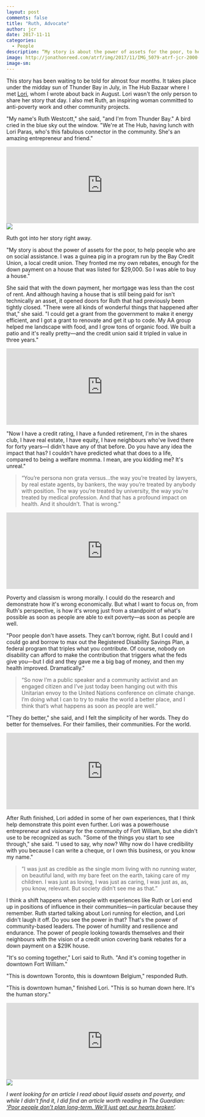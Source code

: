 ```yaml
---
layout: post
comments: false
title: "Ruth, Advocate"
author: jcr
date: 2017-11-11
categories:
  - People
description: “My story is about the power of assets for the poor, to help people who are on social assistance.”
image: http://jonathonreed.com/atrf/img/2017/11/IMG_5079-atrf-jcr-2000-web.jpg
image-sm:
---
```


This story has been waiting to be told for almost four months. It takes place under the midday sun of Thunder Bay in July, in The Hub Bazaar where I met <a href="http://jonathonreed.com/atrf/2017/08/05/lori-entrepreneur/">Lori</a>, whom I wrote about back in August. Lori wasn't the only person to share her story that day. I also met Ruth, an inspiring woman committed to anti-poverty work and other community projects.

"My name's Ruth Westcott," she said, "and I'm from Thunder Bay." A bird cried in the blue sky out the window. "We're at The Hub, having lunch with Lori Paras, who's this fabulous connector in the community. She's an amazing entrepreneur and friend."

<iframe width="100%" height="200" scrolling="no" frameborder="no" src="https://w.soundcloud.com/player/?url=https%3A//api.soundcloud.com/tracks/354438350&amp;color=%23ff5500&amp;auto_play=false&amp;hide_related=false&amp;show_comments=true&amp;show_user=true&amp;show_reposts=false&amp;show_teaser=true&amp;visual=true"></iframe>

<img src="http://jonathonreed.com/atrf/img/2017/11/IMG_5079-atrf-jcr-2000-web.jpg">

Ruth got into her story right away.

"My story is about the power of assets for the poor, to help people who are on social assistance. I was a guinea pig in a program run by the Bay Credit Union, a local credit union. They fronted me my own rebates, enough for the down payment on a house that was listed for $29,000. So I was able to buy a house."

She said that with the down payment, her mortgage was less than the cost of rent. And although having a house that is still being paid for isn't technically an asset, it opened doors for Ruth that had previously been tightly closed. "There were all kinds of wonderful things that happened after that," she said. "I could get a grant from the government to make it energy efficient, and I got a grant to renovate and get it up to code. My AA group helped me landscape with food, and I grow tons of organic food. We built a patio and it's really pretty—and the credit union said it tripled in value in three years."

<iframe width="100%" height="200" scrolling="no" frameborder="no" src="https://w.soundcloud.com/player/?url=https%3A//api.soundcloud.com/tracks/354438335&amp;color=%23ff5500&amp;auto_play=false&amp;hide_related=false&amp;show_comments=true&amp;show_user=true&amp;show_reposts=false&amp;show_teaser=true&amp;visual=true"></iframe>

"Now I have a credit rating, I have a funded retirement, I'm in the shares club, I have real estate, I have equity, I have neighbours who've lived there for forty years—I didn't have any of that before. Do you have any idea the impact that has? I couldn't have predicted what that does to a life, compared to being a welfare momma. I mean, are you kidding me? It's unreal."

<blockquote>&ldquo;You&rsquo;re persona non grata versus&hellip;the way you&rsquo;re treated by lawyers, by real estate agents, by bankers, the way you&rsquo;re treated by anybody with position. The way you&rsquo;re treated by university, the way you&rsquo;re treated by medical profession. And that has a profound impact on health. And it shouldn&rsquo;t. That is wrong.&rdquo;</blockquote>

<iframe width="100%" height="200" scrolling="no" frameborder="no" src="https://w.soundcloud.com/player/?url=https%3A//api.soundcloud.com/tracks/354438302&amp;color=%23ff5500&amp;auto_play=false&amp;hide_related=false&amp;show_comments=true&amp;show_user=true&amp;show_reposts=false&amp;show_teaser=true&amp;visual=true"></iframe>

Poverty and classism is wrong morally. I could do the research and demonstrate how it's wrong economically. But what I want to focus on, from Ruth's perspective, is how it's wrong just from a standpoint of what's possible as soon as people are able to exit poverty—as soon as people are well.

"Poor people don't have assets. They can't borrow, right. But I could and I could go and borrow to max out the Registered Disability Savings Plan, a federal program that triples what you contribute. Of course, nobody on disability can afford to make the contribution that triggers what the feds give you—but I did and they gave me a big bag of money, and then my health improved. Dramatically."

<blockquote>&ldquo;So now I&rsquo;m a public speaker and a community activist and an engaged citizen and I&rsquo;ve just today been hanging out with this Unitarian envoy to the United Nations conference on climate change. I&rsquo;m doing what I can to try to make the world a better place, and I think that&rsquo;s what happens as soon as people are well.&rdquo;</blockquote>

"They do better," she said, and I felt the simplicity of her words. They do better for themselves. For their families, their communities. For the world.

<iframe width="100%" height="200" scrolling="no" frameborder="no" src="https://w.soundcloud.com/player/?url=https%3A//api.soundcloud.com/tracks/354438311&amp;color=%23ff5500&amp;auto_play=false&amp;hide_related=false&amp;show_comments=true&amp;show_user=true&amp;show_reposts=false&amp;show_teaser=true&amp;visual=true"></iframe>

After Ruth finished, Lori added in some of her own experiences, that I think help demonstrate this point even further. Lori was a powerhouse entrepreneur and visionary for the community of Fort William, but she didn't use to be recognized as such. "Some of the things you start to see through," she said. "I used to say, why now? Why now do I have credibility with you because I can write a cheque, or I own this business, or you know my name."

<blockquote>&rdquo;I was just as credible as the single mom living with no running water, on beautiful land, with my bare feet on the earth, taking care of my children. I was just as loving, I was just as caring, I was just as, as, you know, relevant. But society didn&rsquo;t see me as that.&rdquo;</blockquote>

I think a shift happens when people with experiences like Ruth or Lori end up in positions of influence in their communities—in particular because they remember. Ruth started talking about Lori running for election, and Lori didn't laugh it off. Do you see the power in that? That's the power of community-based leaders. The power of humility and resilience and endurance. The power of people looking towards themselves and their neighbours with the vision of a credit union covering bank rebates for a down payment on a $29K house.

"It's so coming together," Lori said to Ruth. "And it's coming together in downtown Fort William."

"This is downtown Toronto, this is downtown Belgium," responded Ruth.

"This is downtown human," finished Lori. "This is so human down here. It's the human story."

<iframe width="100%" height="200" scrolling="no" frameborder="no" src="https://w.soundcloud.com/player/?url=https%3A//api.soundcloud.com/tracks/354438275&amp;color=%23ff5500&amp;auto_play=false&amp;hide_related=false&amp;show_comments=true&amp;show_user=true&amp;show_reposts=false&amp;show_teaser=true&amp;visual=true"></iframe>

<img src="http://jonathonreed.com/atrf/img/2017/11/IMG_5087-atrf-jcr-2000-web.jpg">

<i>I went looking for an article I read about liquid assets and poverty, and while I didn't find it, I did find an article worth reading in The Guardian: <a href="https://www.theguardian.com/society/2014/sep/21/linda-tirado-poverty-hand-to-mouth-extract">‘Poor people don’t plan long-term. We’ll just get our hearts broken’</a>.</i>